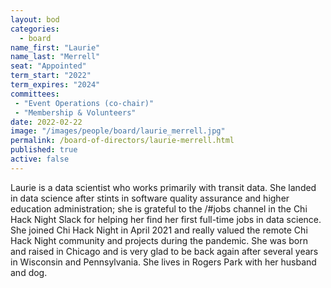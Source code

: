 ```yaml
---
layout: bod
categories: 
  - board
name_first: "Laurie"
name_last: "Merrell"
seat: "Appointed"
term_start: "2022"
term_expires: "2024"
committees:
 - "Event Operations (co-chair)"
 - "Membership & Volunteers"
date: 2022-02-22
image: "/images/people/board/laurie_merrell.jpg"
permalink: /board-of-directors/laurie-merrell.html
published: true
active: false
---
```


Laurie is a data scientist who works primarily with transit data. She landed in data science after stints in software quality assurance and higher education administration; she is grateful to the /#jobs channel in the Chi Hack Night Slack for helping her find her first full-time jobs in data science. She joined Chi Hack Night in April 2021 and really valued the remote Chi Hack Night community and projects during the pandemic. She was born and raised in Chicago and is very glad to be back again after several years in Wisconsin and Pennsylvania. She lives in Rogers Park with her husband and dog.